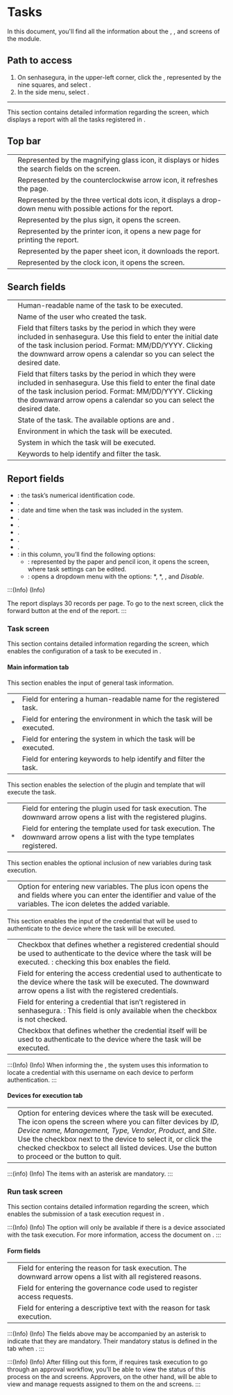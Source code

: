 # Tasks 

In this document, you'll find all the information about the , , and  screens of the  module.

## Path to access
1. On senhasegura, in the upper-left corner, click the , represented by the nine squares, and select .
2. In the side menu, select .

---
This section contains detailed information regarding the  screen, which displays a report with all the tasks registered in .

## Top bar


|  |    |
|----|----|
|  | Represented by the magnifying glass icon, it displays or hides the search fields on the screen. |
| | Represented by the counterclockwise arrow icon, it refreshes the page.|
|  | Represented by the three vertical dots icon, it displays a drop-down menu with possible actions for the report. |
| | Represented by the plus sign, it opens the  screen. |
|  | Represented by the printer icon, it opens a new page for printing the report.|
|  | Represented by the paper sheet icon, it downloads the report. |
|  | Represented by the clock icon, it opens the  screen.|

## Search fields

|   |  | 
|-----|----| 
|  | Human-readable name of the task to be executed. | 
|  | Name of the user who created the task.  | 
|   | Field that filters tasks by the period in which they were included in senhasegura. Use this field to enter the initial date of the task inclusion period. Format: MM/DD/YYYY. Clicking the downward arrow opens a calendar so you can select the desired date. | 
|  | Field that filters tasks by the period in which they were included in senhasegura. Use this field to enter the final date of the task inclusion period. Format: MM/DD/YYYY. Clicking the downward arrow opens a calendar so you can select the desired date. | 
|  | State of the task. The available options are  and . | 
|   | Environment in which the task will be executed. | 
|  | System in which the task will be executed.  | 
|  | Keywords to help identify and filter the task. | 

## Report fields
* : the task’s numerical identification code.
* .
* : date and time when the task was included in the system.
* .
* .
* .
* .
* .
* : in this column, you’ll find the following options:
    * : represented by the paper and pencil icon, it opens the  screen, where task settings can be edited.
    * : opens a dropdown menu with the options: *, *, , and *Disable*.

:::(Info) (Info)

The report displays 30 records per page.
To go to the next screen, click the forward button at the end of the report.
:::


### Task screen

This section contains detailed information regarding the  screen, which enables the configuration of a task to be executed in .


#### Main information tab




This section enables the input of general task information.


| |  | 
|----|----| 
| * | Field for entering a human-readable name for the registered task. | 
| * | Field for entering the environment in which the task will be executed.| 
| *  | Field for entering the system in which the task will be executed.| 
|  | Field for entering keywords to help identify and filter the task.| 




This section enables the selection of the plugin and template that will execute the task.

|  |  | 
|----|----| 
| | Field for entering the plugin used for task execution. The downward arrow opens a list with the registered plugins.  | 
| * | Field for entering the template used for task execution. The downward arrow opens a list with the  type templates registered. | 


This section enables the optional inclusion of new variables during task execution.

|  | | 
|----|----| 
|  | Option for entering new variables. The plus icon opens the  and  fields where you can enter the identifier and value of the variables. The  icon deletes the added variable. | 


This section enables the input of the credential that will be used to authenticate to the device where the task will be executed.

| |                                                                                                                  | 
|-----|----| 
|  | Checkbox that defines whether a registered credential should be used to authenticate to the device where the task will be executed. : checking this box enables the  field. | 
|         | Field for entering the access credential used to authenticate to the device where the task will be executed. The downward arrow opens a list with the registered credentials. | 
|                                | Field for entering a credential that isn’t registered in senhasegura. : This field is only available when the checkbox  is not checked. | 
|                      | Checkbox that defines whether the credential itself will be used to authenticate to the device where the task will be executed. | 

:::(Info) (Info)
When informing the , the system uses this information to locate a credential with this username on each device to perform authentication.
:::

#### Devices for execution tab

|    |  |
|----|----|
|  | Option for entering devices where the task will be executed. The  icon opens the  screen where you can filter devices by *ID, Device name, Management, Type, Vendor, Product*, and *Site*. Use the checkbox next to the device to select it, or click the checked checkbox to select all listed devices. Use the  button to proceed or the  button to quit. |

:::(info) (Info)
The items with an asterisk are mandatory.
:::

### Run task screen

This section contains detailed information regarding the  screen, which enables the submission of a task execution request in .


:::(Info) (Info)
The  option will only be available if there is a device associated with the task execution. For more information, access the document on .
:::
#### Form fields

|  | |
|----|----|
|   | Field for entering the reason for task execution. The downward arrow opens a list with all registered reasons. |
|  | Field for entering the governance code used to register access requests. |
| | Field for entering a descriptive text with the reason for task execution. |

:::(Info) (Info)
The fields above may be accompanied by an asterisk to indicate that they are mandatory. Their mandatory status is defined in the  tab when .
:::

:::(Info) (Info)
After filling out this form, if   requires task execution to go through an approval workflow, you’ll be able to view the status of this process on the  and  screens. Approvers, on the other hand, will be able to view and manage requests assigned to them on the  and  screens.
:::